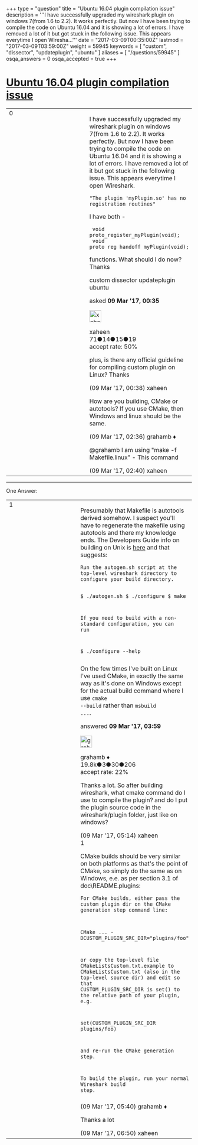 +++
type = "question"
title = "Ubuntu 16.04 plugin compilation issue"
description = '''I have successfully upgraded my wireshark plugin on windows 7(from 1.6 to 2.2). It works perfectly. But now I have been trying to compile the code on Ubuntu 16.04 and it is showing a lot of errors. I have removed a lot of it but got stuck in the following issue. This appears everytime I open Wiresha...'''
date = "2017-03-09T00:35:00Z"
lastmod = "2017-03-09T03:59:00Z"
weight = 59945
keywords = [ "custom", "dissector", "updateplugin", "ubuntu" ]
aliases = [ "/questions/59945" ]
osqa_answers = 0
osqa_accepted = true
+++

<div class="headNormal">

# [Ubuntu 16.04 plugin compilation issue](/questions/59945/ubuntu-1604-plugin-compilation-issue)

</div>

<div id="main-body">

<div id="askform">

<table id="question-table" style="width:100%;"><colgroup><col style="width: 50%" /><col style="width: 50%" /></colgroup><tbody><tr class="odd"><td style="width: 30px; vertical-align: top"><div class="vote-buttons"><div id="post-59945-score" class="post-score" title="current number of votes">0</div><div id="favorite-count" class="favorite-count"></div></div></td><td><div id="item-right"><div class="question-body"><p>I have successfully upgraded my wireshark plugin on windows 7(from 1.6 to 2.2). It works perfectly. But now I have been trying to compile the code on Ubuntu 16.04 and it is showing a lot of errors. I have removed a lot of it but got stuck in the following issue. This appears everytime I open Wireshark.</p><pre><code>&quot;The plugin &#39;myPlugin.so&#39; has no registration routines&quot;</code></pre><p>I have both -</p><pre><code> void proto_register_myPlugin(void);
 void proto_reg_handoff_myPlugin(void);</code></pre><p>functions. What should I do now? Thanks</p></div><div id="question-tags" class="tags-container tags">custom dissector updateplugin ubuntu</div><div id="question-controls" class="post-controls"></div><div class="post-update-info-container"><div class="post-update-info post-update-info-user"><p>asked <strong>09 Mar '17, 00:35</strong></p><img src="https://secure.gravatar.com/avatar/a908c48c60a3ba8f08a762a9cb58268f?s=32&amp;d=identicon&amp;r=g" class="gravatar" width="32" height="32" alt="xaheen&#39;s gravatar image" /><p>xaheen<br />
<span class="score" title="71 reputation points">71</span><span title="14 badges"><span class="badge1">●</span><span class="badgecount">14</span></span><span title="15 badges"><span class="silver">●</span><span class="badgecount">15</span></span><span title="19 badges"><span class="bronze">●</span><span class="badgecount">19</span></span><br />
<span class="accept_rate" title="Rate of the user&#39;s accepted answers">accept rate:</span> <span title="xaheen has one accepted answer">50%</span></p></div></div><div id="comments-container-59945" class="comments-container"><span id="59946"></span><div id="comment-59946" class="comment"><div id="post-59946-score" class="comment-score"></div><div class="comment-text"><p>plus, is there any official guideline for compiling custom plugin on Linux? Thanks</p></div><div id="comment-59946-info" class="comment-info"><span class="comment-age">(09 Mar '17, 00:38)</span> xaheen</div></div><span id="59953"></span><div id="comment-59953" class="comment"><div id="post-59953-score" class="comment-score"></div><div class="comment-text"><p>How are you building, CMake or autotools? If you use CMake, then Windows and linux should be the same.</p></div><div id="comment-59953-info" class="comment-info"><span class="comment-age">(09 Mar '17, 02:36)</span> grahamb ♦</div></div><span id="59954"></span><div id="comment-59954" class="comment"><div id="post-59954-score" class="comment-score"></div><div class="comment-text"><p>@grahamb I am using "make -f Makefile.linux" - This command</p></div><div id="comment-59954-info" class="comment-info"><span class="comment-age">(09 Mar '17, 02:40)</span> xaheen</div></div></div><div id="comment-tools-59945" class="comment-tools"></div><div class="clear"></div><div id="comment-59945-form-container" class="comment-form-container"></div><div class="clear"></div></div></td></tr></tbody></table>

------------------------------------------------------------------------

<div class="tabBar">

<span id="sort-top"></span>

<div class="headQuestions">

One Answer:

</div>

</div>

<span id="59955"></span>

<div id="answer-container-59955" class="answer accepted-answer">

<table style="width:100%;"><colgroup><col style="width: 50%" /><col style="width: 50%" /></colgroup><tbody><tr class="odd"><td style="width: 30px; vertical-align: top"><div class="vote-buttons"><div id="post-59955-score" class="post-score" title="current number of votes">1</div></div></td><td><div class="item-right"><div class="answer-body"><p>Presumably that Makefile is autotools derived somehow. I suspect you'll have to regenerate the makefile using autotools and there my knowledge ends. The Developers Guide info on building on Unix is <a href="https://www.wireshark.org/docs/wsdg_html_chunked/ChSrcBuildFirstTime.html#_building_on_unix">here</a> and that suggests:</p><pre><code>Run the autogen.sh script at the top-level wireshark directory to configure your build directory.

$ ./autogen.sh
$ ./configure
$ make

If you need to build with a non-standard configuration, you can run

$ ./configure --help</code></pre><p>On the few times I've built on Linux I've used CMake, in exactly the same way as it's done on Windows except for the actual build command where I use <code>cmake --build</code> rather than <code>msbuild ...</code>.</p></div><div class="answer-controls post-controls"></div><div class="post-update-info-container"><div class="post-update-info post-update-info-user"><p>answered <strong>09 Mar '17, 03:59</strong></p><img src="https://secure.gravatar.com/avatar/d2a7e24ca66604c749c7c88c1da8ff78?s=32&amp;d=identicon&amp;r=g" class="gravatar" width="32" height="32" alt="grahamb&#39;s gravatar image" /><p>grahamb ♦<br />
<span class="score" title="19834 reputation points"><span>19.8k</span></span><span title="3 badges"><span class="badge1">●</span><span class="badgecount">3</span></span><span title="30 badges"><span class="silver">●</span><span class="badgecount">30</span></span><span title="206 badges"><span class="bronze">●</span><span class="badgecount">206</span></span><br />
<span class="accept_rate" title="Rate of the user&#39;s accepted answers">accept rate:</span> <span title="grahamb has 274 accepted answers">22%</span></p></div></div><div id="comments-container-59955" class="comments-container"><span id="59956"></span><div id="comment-59956" class="comment"><div id="post-59956-score" class="comment-score"></div><div class="comment-text"><p>Thanks a lot. So after building wireshark, what cmake command do I use to compile the plugin? and do I put the plugin source code in the wireshark/plugin folder, just like on windows?</p></div><div id="comment-59956-info" class="comment-info"><span class="comment-age">(09 Mar '17, 05:14)</span> xaheen</div></div><span id="59958"></span><div id="comment-59958" class="comment"><div id="post-59958-score" class="comment-score">1</div><div class="comment-text"><p>CMake builds should be very similar on both platforms as that's the point of CMake, so simply do the same as on Windows, e.e. as per section 3.1 of doc\README.plugins:</p><pre><code>For CMake builds, either pass the custom plugin dir on the CMake generation
step command line:

CMake ... -DCUSTOM_PLUGIN_SRC_DIR=&quot;plugins/foo&quot;

or copy the top-level file CMakeListsCustom.txt.example to CMakeListsCustom.txt
(also in the top-level source dir) and edit so that CUSTOM_PLUGIN_SRC_DIR is
set() to the relative path of your plugin, e.g.

set(CUSTOM_PLUGIN_SRC_DIR plugins/foo)

and re-run the CMake generation step.

To build the plugin, run your normal Wireshark build step.</code></pre></div><div id="comment-59958-info" class="comment-info"><span class="comment-age">(09 Mar '17, 05:40)</span> grahamb ♦</div></div><span id="59963"></span><div id="comment-59963" class="comment"><div id="post-59963-score" class="comment-score"></div><div class="comment-text"><p>Thanks a lot</p></div><div id="comment-59963-info" class="comment-info"><span class="comment-age">(09 Mar '17, 06:50)</span> xaheen</div></div></div><div id="comment-tools-59955" class="comment-tools"></div><div class="clear"></div><div id="comment-59955-form-container" class="comment-form-container"></div><div class="clear"></div></div></td></tr></tbody></table>

</div>

<div class="paginator-container-left">

</div>

</div>

</div>

